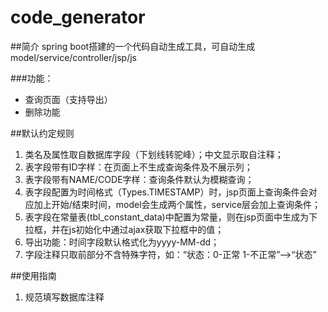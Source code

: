 # code_generator

##简介
spring boot搭建的一个代码自动生成工具，可自动生成model/service/controller/jsp/js

###功能：
+ 查询页面（支持导出）
+ 删除功能

##默认约定规则
1. 类名及属性取自数据库字段（下划线转驼峰）；中文显示取自注释；
2. 表字段带有ID字样：在页面上不生成查询条件及不展示列；
2. 表字段带有NAME/CODE字样：查询条件默认为模糊查询；
3. 表字段配置为时间格式（Types.TIMESTAMP）时，jsp页面上查询条件会对应加上开始/结束时间，model会生成两个属性，service层会加上查询条件；
4. 表字段在常量表(tbl_constant_data)中配置为常量，则在jsp页面中生成为下拉框，并在js初始化中通过ajax获取下拉框中的值；
5. 导出功能：时间字段默认格式化为yyyy-MM-dd；
6. 字段注释只取前部分不含特殊字符，如：“状态：0-正常 1-不正常”-->“状态”

##使用指南
1. 规范填写数据库注释